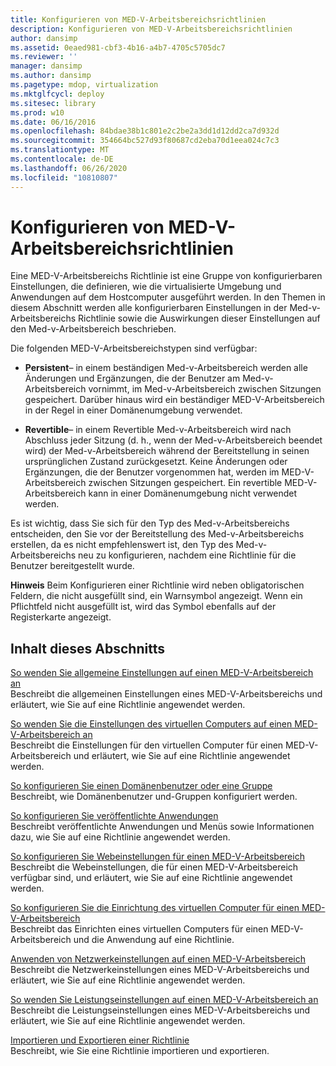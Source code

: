 ```yaml
---
title: Konfigurieren von MED-V-Arbeitsbereichsrichtlinien
description: Konfigurieren von MED-V-Arbeitsbereichsrichtlinien
author: dansimp
ms.assetid: 0eaed981-cbf3-4b16-a4b7-4705c5705dc7
ms.reviewer: ''
manager: dansimp
ms.author: dansimp
ms.pagetype: mdop, virtualization
ms.mktglfcycl: deploy
ms.sitesec: library
ms.prod: w10
ms.date: 06/16/2016
ms.openlocfilehash: 84bdae38b1c801e2c2be2a3dd1d12dd2ca7d932d
ms.sourcegitcommit: 354664bc527d93f80687cd2eba70d1eea024c7c3
ms.translationtype: MT
ms.contentlocale: de-DE
ms.lasthandoff: 06/26/2020
ms.locfileid: "10810807"
---
```

# Konfigurieren von MED-V-Arbeitsbereichsrichtlinien


Eine MED-V-Arbeitsbereichs Richtlinie ist eine Gruppe von konfigurierbaren Einstellungen, die definieren, wie die virtualisierte Umgebung und Anwendungen auf dem Hostcomputer ausgeführt werden. In den Themen in diesem Abschnitt werden alle konfigurierbaren Einstellungen in der Med-v-Arbeitsbereichs Richtlinie sowie die Auswirkungen dieser Einstellungen auf den Med-v-Arbeitsbereich beschrieben.

Die folgenden MED-V-Arbeitsbereichstypen sind verfügbar:

-   **Persistent**– in einem beständigen Med-v-Arbeitsbereich werden alle Änderungen und Ergänzungen, die der Benutzer am Med-v-Arbeitsbereich vornimmt, im Med-v-Arbeitsbereich zwischen Sitzungen gespeichert. Darüber hinaus wird ein beständiger MED-V-Arbeitsbereich in der Regel in einer Domänenumgebung verwendet.

-   **Revertible**– in einem Revertible Med-v-Arbeitsbereich wird nach Abschluss jeder Sitzung (d. h., wenn der Med-v-Arbeitsbereich beendet wird) der Med-v-Arbeitsbereich während der Bereitstellung in seinen ursprünglichen Zustand zurückgesetzt. Keine Änderungen oder Ergänzungen, die der Benutzer vorgenommen hat, werden im MED-V-Arbeitsbereich zwischen Sitzungen gespeichert. Ein revertible MED-V-Arbeitsbereich kann in einer Domänenumgebung nicht verwendet werden.

Es ist wichtig, dass Sie sich für den Typ des Med-v-Arbeitsbereichs entscheiden, den Sie vor der Bereitstellung des Med-v-Arbeitsbereichs erstellen, da es nicht empfehlenswert ist, den Typ des Med-v-Arbeitsbereichs neu zu konfigurieren, nachdem eine Richtlinie für die Benutzer bereitgestellt wurde.

**Hinweis**  Beim Konfigurieren einer Richtlinie wird neben obligatorischen Feldern, die nicht ausgefüllt sind, ein Warnsymbol angezeigt. Wenn ein Pflichtfeld nicht ausgefüllt ist, wird das Symbol ebenfalls auf der Registerkarte angezeigt.

 

## Inhalt dieses Abschnitts


<a href="" id="how-to-apply-general-settings-to-a-med-v-workspace"></a>[So wenden Sie allgemeine Einstellungen auf einen MED-V-Arbeitsbereich an](how-to-apply-general-settings-to-a-med-v-workspace.md)  
Beschreibt die allgemeinen Einstellungen eines MED-V-Arbeitsbereichs und erläutert, wie Sie auf eine Richtlinie angewendet werden.

<a href="" id="how-to-apply-virtual-machine-settings-to-a-med-v-workspace"></a>[So wenden Sie die Einstellungen des virtuellen Computers auf einen MED-V-Arbeitsbereich an](how-to-apply-virtual-machine-settings-to-a-med-v-workspace.md)  
Beschreibt die Einstellungen für den virtuellen Computer für einen MED-V-Arbeitsbereich und erläutert, wie Sie auf eine Richtlinie angewendet werden.

<a href="" id="how-to-configure-a-domain-user-or-group"></a>[So konfigurieren Sie einen Domänenbenutzer oder eine Gruppe](how-to-configure-a-domain-user-or-groupmedvv2.md)  
Beschreibt, wie Domänenbenutzer und-Gruppen konfiguriert werden.

<a href="" id="how-to-configure-published-applications"></a>[So konfigurieren Sie veröffentlichte Anwendungen](how-to-configure-published-applicationsmedvv2.md)  
Beschreibt veröffentlichte Anwendungen und Menüs sowie Informationen dazu, wie Sie auf eine Richtlinie angewendet werden.

<a href="" id="how-to-configure-web-settings-for-a-med-v-workspace"></a>[So konfigurieren Sie Webeinstellungen für einen MED-V-Arbeitsbereich](how-to-configure-web-settings-for-a-med-v-workspace.md)  
Beschreibt die Webeinstellungen, die für einen MED-V-Arbeitsbereich verfügbar sind, und erläutert, wie Sie auf eine Richtlinie angewendet werden.

<a href="" id="how-to-configure-the-virtual-machine-setup-for-a-med-v-workspace"></a>[So konfigurieren Sie die Einrichtung des virtuellen Computer für einen MED-V-Arbeitsbereich](how-to-configure-the-virtual-machine-setup-for-a-med-v-workspace.md)  
Beschreibt das Einrichten eines virtuellen Computers für einen MED-V-Arbeitsbereich und die Anwendung auf eine Richtlinie.

<a href="" id="how-to-apply-network-settings-to-a-med-v-workspace"></a>[Anwenden von Netzwerkeinstellungen auf einen MED-V-Arbeitsbereich](how-to-apply-network-settings-to-a-med-v-workspace.md)  
Beschreibt die Netzwerkeinstellungen eines MED-V-Arbeitsbereichs und erläutert, wie Sie auf eine Richtlinie angewendet werden.

<a href="" id="how-to-apply-performance-settings-to-a-med-v-workspace"></a>[So wenden Sie Leistungseinstellungen auf einen MED-V-Arbeitsbereich an](how-to-apply-performance-settings-to-a-med-v-workspace.md)  
Beschreibt die Leistungseinstellungen eines MED-V-Arbeitsbereichs und erläutert, wie Sie auf eine Richtlinie angewendet werden.

<a href="" id="how-to-import-and-export-a-policy"></a>[Importieren und Exportieren einer Richtlinie](how-to-import-and-export-a-policy.md)  
Beschreibt, wie Sie eine Richtlinie importieren und exportieren.

 

 





